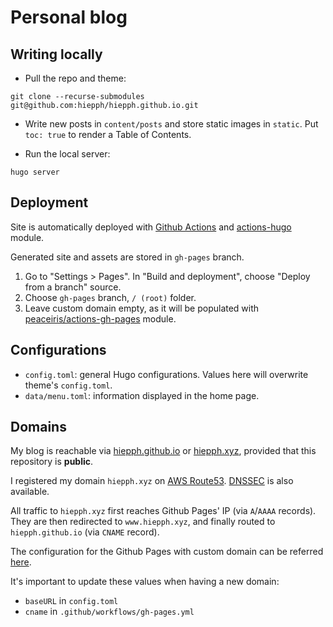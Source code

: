 # Personal blog


## Writing locally

+ Pull the repo and theme:

```
git clone --recurse-submodules git@github.com:hiepph/hiepph.github.io.git
```

+ Write new posts in `content/posts` and store static images in `static`. Put `toc: true` to render a Table of Contents.

+ Run the local server:

```
hugo server
```


## Deployment

Site is automatically deployed with [Github Actions][0] and [actions-hugo][3] module.

Generated site and assets are stored in `gh-pages` branch.

1. Go to "Settings > Pages". In "Build and deployment", choose "Deploy from a branch" source.
2. Choose `gh-pages` branch, `/ (root)` folder.
3. Leave custom domain empty, as it will be populated with [peaceiris/actions-gh-pages][6] module.

## Configurations

+ `config.toml`: general Hugo configurations. Values here will overwrite theme's `config.toml`.
+ `data/menu.toml`: information displayed in the home page.

## Domains

My blog is reachable via [hiepph.github.io][5] or [hiepph.xyz][4], provided that this repository is **public**.

I registered my domain `hiepph.xyz` on [AWS Route53][1]. [DNSSEC][7] is also available.

All traffic to `hiepph.xyz` first reaches Github Pages' IP (via `A`/`AAAA` records). They are then redirected to `www.hiepph.xyz`, and finally routed to `hiepph.github.io` (via `CNAME` record).

The configuration for the Github Pages with custom domain can be referred [here][2].

It's important to update these values when having a new domain:

+ `baseURL` in `config.toml`
+ `cname` in `.github/workflows/gh-pages.yml`


[0]: https://docs.github.com/en/pages/getting-started-with-github-pages/configuring-a-publishing-source-for-your-github-pages-site
[1]: https://aws.amazon.com/route53/
[2]: https://docs.github.com/en/pages/configuring-a-custom-domain-for-your-github-pages-site/managing-a-custom-domain-for-your-github-pages-site
[3]: https://github.com/peaceiris/actions-hugo
[4]: https://hiepph.xyz
[5]: https://hiepph.github.io
[6]: github.com/peaceiris/actions-gh-pages
[7]: https://www.cloudflare.com/en-gb/dns/dnssec/how-dnssec-works/
